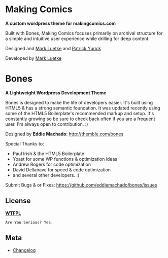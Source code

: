 # Making Comics
__A custom wordpress theme for makingcomics.com__

Built with Bones, Making Comics focuses primarily on archival structure
for a simple and intuitive user experience while drilling for 
deep content.

Designed and [Mark Luetke](http://luetkemj.com) and [Patrick Yurick](http://www.theheadcomic.com/)

Developed by [Mark Luetke](http://luetkemj.com)

# Bones
__A Lightweight Wordpress Development Theme__

Bones is designed to make the life of developers easier. It's built
using HTML5 & has a strong semantic foundation. It was updated recently
using some of the HTML5 Boilerplate's recommended markup and setup.
It's constantly growing so be sure to check back often if you are a
frequent user. I'm always open to contribution. :)

Designed by **Eddie Machado**: http://themble.com/bones

Special Thanks to:
* Paul Irish & the HTML5 Boilerplate
* Yoast for some WP functions & optimization ideas
* Andrew Rogers for code optimization
* David Dellanave for speed & code optimization
* and several other developers. :)

Submit Bugs & or Fixes:
https://github.com/eddiemachado/bones/issues


## License
__[WTFPL](http://sam.zoy.org/wtfpl/)__

	Are You Serious? Yes.

## Meta
* [Changelog](../../blob/master/CHANGELOG.md)